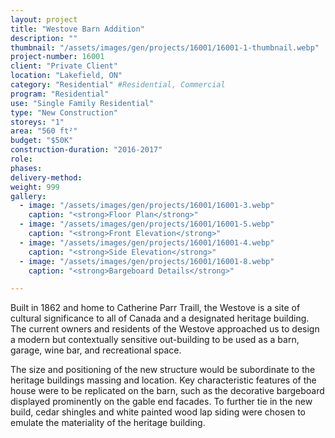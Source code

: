 ```yaml
---
layout: project 
title: "Westove Barn Addition"
description: ""
thumbnail: "/assets/images/gen/projects/16001/16001-1-thumbnail.webp"
project-number: 16001
client: "Private Client"
location: "Lakefield, ON"
category: "Residential" #Residential, Commercial 
program: "Residential"
use: "Single Family Residential"
type: "New Construction"
storeys: "1"
area: "560 ft²"
budget: "$50K"
construction-duration: "2016-2017"
role: 
phases: 
delivery-method: 
weight: 999
gallery:
  - image: "/assets/images/gen/projects/16001/16001-3.webp"
    caption: "<strong>Floor Plan</strong>"
  - image: "/assets/images/gen/projects/16001/16001-5.webp"
    caption: "<strong>Front Elevation</strong>"
  - image: "/assets/images/gen/projects/16001/16001-4.webp"
    caption: "<strong>Side Elevation</strong>"
  - image: "/assets/images/gen/projects/16001/16001-8.webp"
    caption: "<strong>Bargeboard Details</strong>"

---
```


Built in 1862 and home to Catherine Parr Traill, the Westove is a site of cultural significance to all of Canada and a designated heritage building. The current owners and residents of the Westove approached us to design a modern but contextually sensitive out-building to be used as a barn, garage, wine bar, and recreational space. 

The size and positioning of the new structure would be subordinate to the heritage buildings massing and location. Key characteristic features of the house were to be replicated on the barn, such as the decorative bargeboard displayed prominently on the gable end facades. To further tie in the new build, cedar shingles and white painted wood lap siding were chosen to emulate the materiality of the  heritage building. 
